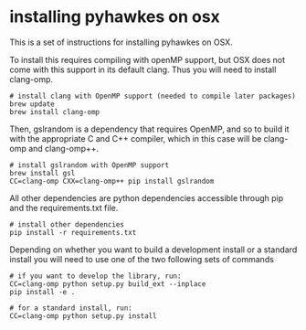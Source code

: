 # installing pyhawkes on osx

This is a set of instructions for installing pyhawkes on OSX.

To install this requires compiling with openMP support, but OSX does not come with this support in its default clang. Thus you will need to install clang-omp.

    # install clang with OpenMP support (needed to compile later packages)
    brew update
    brew install clang-omp

Then, gslrandom is a dependency that requires OpenMP, and so to build it with the appropriate C and C++ compiler, which in this case will be clang-omp and clang-omp++.

    # install gslrandom with OpenMP support
    brew install gsl
    CC=clang-omp CXX=clang-omp++ pip install gslrandom

All other dependencies are python dependencies accessible through pip and the requirements.txt file.

    # install other dependencies
    pip install -r requirements.txt

Depending on whether you want to build a development install or a standard install you will need to use one of the two following sets of commands

    # if you want to develop the library, run:
    CC=clang-omp python setup.py build_ext --inplace
    pip install -e .

    # for a standard install, run:
    CC=clang-omp python setup.py install
